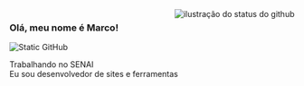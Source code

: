 <img align='right' src="https://github-readme-stats.vercel.app/api?username=Marc0Antonio&show_icons=true&title_color=3d615b&text_color=5c735e&icon_color=a9ad94&bg_color=9a947c&cache_seconds=2300" alt="ilustração do status do github">

### Olá, meu nome é Marco!

<img src="https://img.shields.io/static/v1?label=Overview&message=Marc0Antonio&color=5c735e&style=for-the-badge&logo=GitHub" alt="Static GitHub">

<p>Trabalhando no SENAI <br/> Eu sou desenvolvedor de sites e ferramentas</p>
